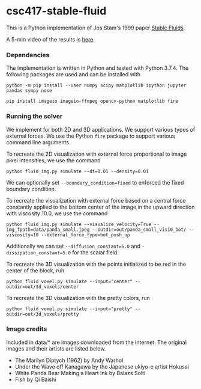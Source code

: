 # csc417-stable-fluid

This is a Python implementation of Jos Stam's 1999 paper [Stable Fluids](https://graphics.stanford.edu/courses/cs448-01-spring/papers/stam.pdf).

A 5-min video of the results is [here](https://youtu.be/DIZUKA8GSEc).

### Dependencies

The implementation is written in Python and tested with Python 3.7.4. The following packages are used and can be installed with

    python -m pip install --user numpy scipy matplotlib ipython jupyter pandas sympy nose

    pip install imageio imageio-ffmpeg opencv-python matplotlib fire


### Running the solver

We implement for both 2D and 3D applications. We support various types of external forces. We use the Python `fire` package to support various command line arguments.

To recreate the 2D visualization with external force proportional to image pixel intensities, we use the command

    python fluid_img.py simulate --dt=0.01 --density=0.01

We can optionally set `--boundary_condition=fixed` to enforced the fixed boundary condition.

To recreate the visualization with external force based on a central force constantly applied to the bottom center of the image in the upward direction with viscosity 10.0, we use the command

    python fluid_img.py simulate --visualize_velocity=True --img_fpath=data/panda_small.jpeg --outdir=out/panda_small_vis10_bot/ --viscosity=10 --external_force_type=bot_push_up

Additionally we can set `--diffusion_constant=5.0` and `-dissipation_constant=5.0` for the scalar field.

To recreate the 3D visualization with the points initialized to be red in the center of the block, run

    python fluid_voxel.py simulate --input="center" --outdir=out/3d_voxels/center

To recreate the 3D visualization with the pretty colors, run

    python fluid_voxel.py simulate --input="pretty" --outdir=out/3d_voxels/pretty


### Image credits
Included in data/* are images downloaded from the Internet. The original images and their artists are listed below.

* The Marilyn Diptych (1962) by Andy Warhol
* Under the Wave off Kanagawa by the Japanese ukiyo-e artist Hokusai
* White Panda Bear Making a Heart Ink by Balazs Solti
* Fish by Qi Baishi
